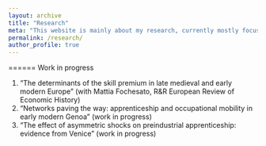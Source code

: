 ```yaml
---
layout: archive
title: "Research"
meta: "This website is mainly about my research, currently mostly focused on the history of early modern Italian labour markets."
permalink: /research/
author_profile: true
---
```



======
Work in progress
1. “The determinants of the skill premium in late medieval and early modern Europe” (with Mattia Fochesato, R&R European Review of Economic History)
2. “Networks paving the way: apprenticeship and occupational mobility in early modern Genoa” (work in progress)
3. “The effect of asymmetric shocks on preindustrial apprenticeship: evidence from Venice” (work in progress)

